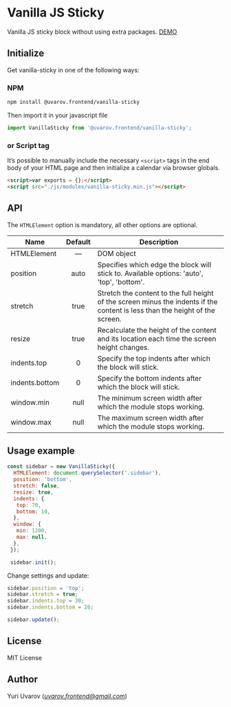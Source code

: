 # Vanilla JS Sticky

Vanilla JS sticky block without using extra packages. [DEMO](https://vanilla-sticky.frontend.uvarov.tech/)

## Initialize

Get vanilla-sticky in one of the following ways:

### NPM

```sh
npm install @uvarov.frontend/vanilla-sticky
```

Then import it in your javascript file

```js
import VanillaSticky from '@uvarov.frontend/vanilla-sticky';
```

### or Script tag

It’s possible to manually include the necessary `<script>` tags in the end body of your HTML page and then initialize a calendar via browser globals.

```html
<script>var exports = {};</script>
<script src="./js/modules/vanilla-sticky.min.js"></script>
```

## API

The `HTMLElement` option is mandatory, all other options are optional.

| Name | Default | Description |
| ---- | :-----: | ----------- |
| HTMLElement | — | DOM object |
| position | auto | Specifies which edge the block will stick to. Available options: 'auto', 'top', 'bottom'. |
| stretch | true | Stretch the content to the full height of the screen minus the indents if the content is less than the height of the screen. |
| resize | true | Recalculate the height of the content and its location each time the screen height changes. |
| indents.top | 0 | Specify the top indents after which the block will stick. |
| indents.bottom | 0 | Specify the bottom indents after which the block will stick. |
| window.min | null | The minimum screen width after which the module stops working. |
| window.max | null | The maximum screen width after which the module stops working. |

## Usage example

```js
const sidebar = new VanillaSticky({
  HTMLElement: document.querySelector('.sidebar'),
  position: 'bottom',
  stretch: false,
  resize: true,
  indents: {
   top: 70,
   bottom: 10,
  },
  window: {
   min: 1200,
   max: null,
  },
 });

 sidebar.init();
```

Change settings and update:

```js
sidebar.position = 'top';
sidebar.stretch = true;
sidebar.indents.top = 30;
sidebar.indents.bottom = 20;

sidebar.update();
```

## License

MIT License

## Author

Yuri Uvarov (*uvarov.frontend@gmail.com*)
